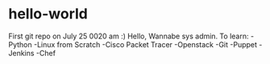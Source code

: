 # hello-world
First git repo on July 25 0020 am :)
Hello,
  Wannabe sys admin.
To learn:
-Python
-Linux from Scratch
-Cisco Packet Tracer
-Openstack
-Git
-Puppet
-Jenkins
-Chef
